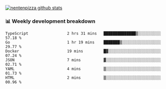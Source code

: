 [![nentenpizza github stats](https://github-readme-stats.vercel.app/api?username=nentenpizza&count_private=true)](https://github.com/anuraghazra/github-readme-stats)

### 📊 Weekly development breakdown
<!--START_SECTION:waka-->

```text
TypeScript                 2 hrs 31 mins   ██████████████▒░░░░░░░░░░   57.18 %
Go                         1 hr 19 mins    ███████▒░░░░░░░░░░░░░░░░░   29.77 %
Docker                     19 mins         █▓░░░░░░░░░░░░░░░░░░░░░░░   07.24 %
JSON                       7 mins          ▓░░░░░░░░░░░░░░░░░░░░░░░░   02.71 %
YAML                       4 mins          ▒░░░░░░░░░░░░░░░░░░░░░░░░   01.73 %
HTML                       2 mins          ▒░░░░░░░░░░░░░░░░░░░░░░░░   00.96 %
```

<!--END_SECTION:waka-->

